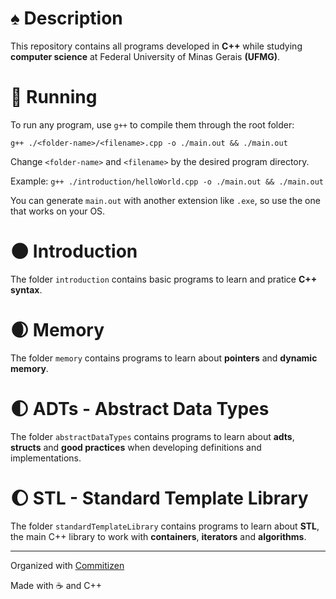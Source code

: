 # :spades: Description

This repository contains all programs developed in **C++** while studying **computer science** at Federal University of Minas Gerais **(UFMG)**.

# :rocket: Running

To run any program, use `g++` to compile them through the root folder:

`g++ ./<folder-name>/<filename>.cpp -o ./main.out && ./main.out`

Change `<folder-name>` and `<filename>` by the desired program directory.

Example: `g++ ./introduction/helloWorld.cpp -o ./main.out && ./main.out`

You can generate `main.out` with another extension like `.exe`, so use the one that works on your OS.

# :new_moon: Introduction

The folder `introduction` contains basic programs to learn and pratice **C++ syntax**.

# :waxing_crescent_moon: Memory

The folder `memory` contains programs to learn about **pointers** and **dynamic memory**.

# :first_quarter_moon: ADTs - Abstract Data Types

The folder `abstractDataTypes` contains programs to learn about **adts**, **structs** and **good practices** when developing definitions and implementations.

# :waxing_gibbous_moon: STL - Standard Template Library

The folder `standardTemplateLibrary` contains programs to learn about **STL**, the main C++ library to work with **containers**, **iterators** and **algorithms**.

<hr />

Organized with [Commitizen](https://github.com/commitizen/cz-cli)

Made with :coffee: and C++
